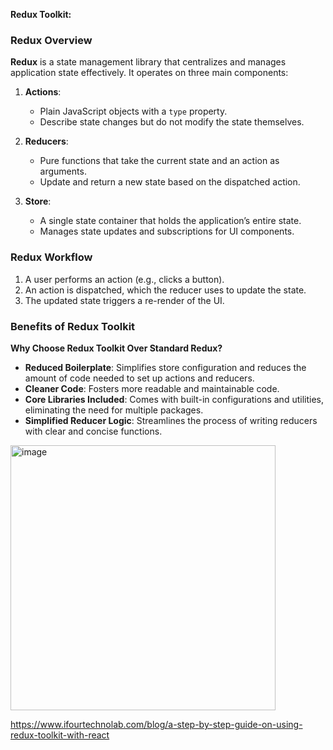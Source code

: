 
**Redux Toolkit:**

### Redux Overview

**Redux** is a state management library that centralizes and manages application state effectively. It operates on three main components:

1. **Actions**: 
   - Plain JavaScript objects with a `type` property.
   - Describe state changes but do not modify the state themselves.

2. **Reducers**:
   - Pure functions that take the current state and an action as arguments.
   - Update and return a new state based on the dispatched action.

3. **Store**:
   - A single state container that holds the application’s entire state.
   - Manages state updates and subscriptions for UI components.

### Redux Workflow
1. A user performs an action (e.g., clicks a button).
2. An action is dispatched, which the reducer uses to update the state.
3. The updated state triggers a re-render of the UI.

### Benefits of Redux Toolkit

**Why Choose Redux Toolkit Over Standard Redux?**
- **Reduced Boilerplate**: Simplifies store configuration and reduces the amount of code needed to set up actions and reducers.
- **Cleaner Code**: Fosters more readable and maintainable code.
- **Core Libraries Included**: Comes with built-in configurations and utilities, eliminating the need for multiple packages.
- **Simplified Reducer Logic**: Streamlines the process of writing reducers with clear and concise functions.
<img width="424" alt="image" src="https://github.com/user-attachments/assets/ec919c71-353c-4e51-a600-e8b1c679fabc">


https://www.ifourtechnolab.com/blog/a-step-by-step-guide-on-using-redux-toolkit-with-react
